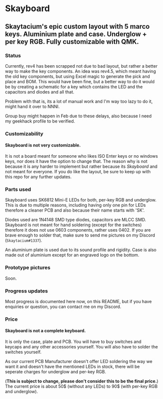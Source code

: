 # Skayboard

## Skaytacium's epic custom layout with 5 marco keys. Aluminium plate and case. Underglow + per key RGB. Fully customizable with QMK.

### Status

Currently, rev4 has been scrapped not due to bad layout, but rather a better way to make the key components. An idea was rev4.5, which meant having the old key components, but using Excel magic to generate the pick and place and BOM. This would have been fine, but a better way to do it would be by creating a schematic for a key which contains the LED and the capacitors and diodes and all that.

Problem with that is, its a lot of manual work and I'm way too lazy to do it, might hand it over to NNNI.

Group buy might happen in Feb due to these delays, also because I need my geekhack profile to be verified.

### Customizability

#### Skayboard is not very customizable.

It is not a board meant for someone who likes ISO Enter keys or no windows keys, nor does it have the option to change that. The reason why is not because it is any harder to implement but rather because its *Skayboard* and not meant for everyone. If you do like the layout, be sure to keep up with this repo for any further updates.

### Parts used

Skayboard uses SK6812 Mini-E LEDs for both, per-key RGB and underglow. This is due to multiple reasons, including having only one pin for LEDs therefore a cleaner PCB and also because their name starts with 'SK'.

Diodes used are 1N4148 SMD type diodes, capacitors are MLCC SMD. Skayboard is not meant for hand soldering (except for the switches) therefore it does not use 0603 components, rather uses 0402. If you are brave enough to solder that, make sure to send me pictures on my Discord (`Skaytacium#1337`).

An aluminium plate is used due to its sound profile and rigidity. Case is also made out of aluminium except for an engraved logo on the bottom.

### Prototype pictures

Soon.

### Progress updates

Most progress is documented here now, on this README, but if you have enquiries or question, you can contact me on my Discord.

### Price

#### Skayboard is not a complete keyboard.

It is only the case, plate and PCB. You will have to buy switches and keycaps and any other accessories yourself. You will also have to solder the switches yourself.

As our current PCB Manufacturer doesn't offer LED soldering the way we want it and doesn't have the mentioned LEDs in stock, there will be seperate charges for underglow and per-key RGB.

(**This is subject to change, please don't consider this to be the final price.**) The current price is about 50$ (without any LEDs) to 90$ (with per-key RGB and underglow).
